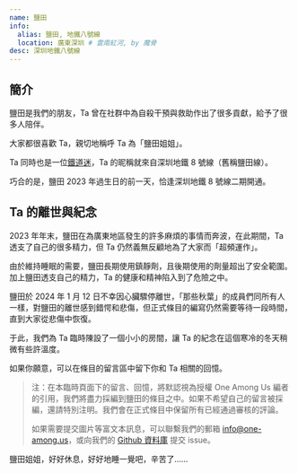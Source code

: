 ```yaml
---
name: 鹽田
info:
  alias: 鹽田, 地鐵八號線
  location: 廣東深圳 # 雲南紅河, by 魔骨
desc: 深圳地鐵八號線
---
```


## 簡介

鹽田是我們的朋友，Ta 曾在社群中為自殺干預與救助作出了很多貢獻，給予了很多人陪伴。

大家都很喜歡 Ta，親切地稱呼 Ta 為「鹽田姐姐」。

Ta 同時也是一位[鐵道迷](https://zh.wikipedia.org/zh-tw/%E9%90%B5%E9%81%93%E8%BF%B7)，Ta 的昵稱就來自深圳地鐵 8 號線（舊稱鹽田線）。

巧合的是，鹽田 2023 年過生日的前一天，恰逢深圳地鐵 8 號線二期開通。

## Ta 的離世與紀念

2023 年年末，鹽田在為廣東地區發生的許多麻煩的事情而奔波，在此期間，Ta 透支了自己的很多精力，但 Ta 仍然義無反顧地為了大家而「超頻運作」。

由於維持睡眠的需要，鹽田長期使用鎮靜劑，且後期使用的劑量超出了安全範圍。加上鹽田透支自己的精力，Ta 的健康和精神陷入到了危險之中。

鹽田於 2024 年 1 月 12 日不幸因心臟驟停離世，「那些秋葉」的成員們同所有人一樣，對鹽田的離世感到錯愕和悲傷，但正式條目的編寫仍然需要等待一段時間，直到大家從悲傷中恢復。

于此，我們為 Ta 臨時陳設了一個小小的房間，讓 Ta 的紀念在這個寒冷的冬天稍微有些許溫度。

如果你願意，可以在條目的留言區中留下你和 Ta 相關的回憶。

> 注：在本臨時頁面下的留言、回憶，將默認視為授權 One Among Us 編者的引用，我們將盡力採編到鹽田的條目之中。如果不希望自己的留言被採編，還請特別注明。我們會在正式條目中保留所有已經通過審核的評論。
>
> 如果需要提交圖片等富文本訊息，可以聯繫我們的郵箱 [info@one-among.us](mailto:info@one-among.us)，或向我們的 [Github 資料庫](https://github.com/one-among-us/data) 提交 issue。

鹽田姐姐，好好休息，好好地睡一覺吧，辛苦了……
